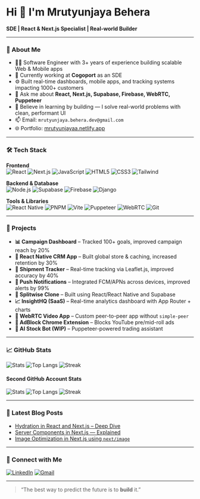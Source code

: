 # Hi 👋 I'm Mrutyunjaya Behera

**SDE | React & Next.js Specialist | Real-world Builder**

---

### 🧠 About Me

- 👨‍💻 Software Engineer with 3+ years of experience building scalable Web & Mobile apps  
- 🔭 Currently working at **Cogoport** as an SDE  
- ⚙️ Built real-time dashboards, mobile apps, and tracking systems impacting 1000+ customers  
- 💬 Ask me about **React, Next.js, Supabase, Firebase, WebRTC, Puppeteer**  
- 🧠 Believe in learning by building — I solve real-world problems with clean, performant UI  
- 📫 Email: `mrutyunjaya.behera.dev@gmail.com`  
- 🌐 Portfolio: [mrutyunjayaa.netlify.app](https://mrutyunjayaa.netlify.app/)  

---

### 🛠️ Tech Stack

**Frontend**  
![React](https://img.shields.io/badge/React-20232A?style=for-the-badge&logo=react&logoColor=61DAFB)
![Next.js](https://img.shields.io/badge/Next.js-000000?style=for-the-badge&logo=next.js&logoColor=white)
![JavaScript](https://img.shields.io/badge/JavaScript-F7DF1E?style=for-the-badge&logo=javascript&logoColor=black)
![HTML5](https://img.shields.io/badge/HTML5-E34F26?style=for-the-badge&logo=html5&logoColor=white)
![CSS3](https://img.shields.io/badge/CSS3-1572B6?style=for-the-badge&logo=css3&logoColor=white)
![Tailwind](https://img.shields.io/badge/TailwindCSS-38B2AC?style=for-the-badge&logo=tailwind-css&logoColor=white)

**Backend & Database**  
![Node.js](https://img.shields.io/badge/Node.js-339933?style=for-the-badge&logo=node.js&logoColor=white)
![Supabase](https://img.shields.io/badge/Supabase-3ECF8E?style=for-the-badge&logo=supabase&logoColor=white)
![Firebase](https://img.shields.io/badge/Firebase-FFCA28?style=for-the-badge&logo=firebase&logoColor=black)
![Django](https://img.shields.io/badge/Django-092E20?style=for-the-badge&logo=django&logoColor=white)

**Tools & Libraries**  
![React Native](https://img.shields.io/badge/React_Native-20232A?style=for-the-badge&logo=react&logoColor=61DAFB)
![PNPM](https://img.shields.io/badge/PNPM-F69220?style=for-the-badge&logo=pnpm&logoColor=black)
![Vite](https://img.shields.io/badge/Vite-646CFF?style=for-the-badge&logo=vite&logoColor=white)
![Puppeteer](https://img.shields.io/badge/Puppeteer-40B5A4?style=for-the-badge&logo=puppeteer&logoColor=white)
![WebRTC](https://img.shields.io/badge/WebRTC-333333?style=for-the-badge&logo=webrtc&logoColor=white)
![Git](https://img.shields.io/badge/Git-F05032?style=for-the-badge&logo=git&logoColor=white)

---

### 🚀 Projects

- **📊 Campaign Dashboard** – Tracked 100+ goals, improved campaign reach by 20%  
- **📱 React Native CRM App** – Built global store & caching, increased retention by 30%  
- **🚢 Shipment Tracker** – Real-time tracking via Leaflet.js, improved accuracy by 40%  
- **💬 Push Notifications** – Integrated FCM/APNs across devices, improved alerts by 99%  
- **🧠 Splitwise Clone** – Built using React/React Native and Supabase  
- **📈 InsightHQ (SaaS)** – Real-time analytics dashboard with App Router + charts  
- **🎥 WebRTC Video App** – Custom peer-to-peer app without `simple-peer`  
- **🧪 AdBlock Chrome Extension** – Blocks YouTube pre/mid-roll ads  
- **🤖 AI Stock Bot (WIP)** – Puppeteer-powered trading assistant  

---

### 📈 GitHub Stats

![Stats](https://github-readme-stats.vercel.app/api?username=MrutyunjayaB&show_icons=true&theme=radical)
![Top Langs](https://github-readme-stats.vercel.app/api/top-langs/?username=MrutyunjayaB&layout=compact&theme=radical)
![Streak](https://github-readme-streak-stats.herokuapp.com/?user=MrutyunjayaB&theme=radical)

#### Second GitHub Account Stats

![Stats](https://github-readme-stats.vercel.app/api?username=MrutyunjayaBehera&show_icons=true&theme=radical)
![Top Langs](https://github-readme-stats.vercel.app/api/top-langs/?username=MrutyunjayaBehera&layout=compact&theme=radical)
![Streak](https://github-readme-streak-stats.herokuapp.com/?user=MrutyunjayaBehera&theme=radical)

---

### 📝 Latest Blog Posts

- [Hydration in React and Next.js – Deep Dive](https://medium.com/@mrutyunjayaa/hydration-in-next-js-why-it-breaks-and-how-to-fix-it-professionally-xxxx)  
- [Server Components in Next.js — Explained](https://medium.com/@mrutyunjayaa/server-components-nextjs-guide-xxxx)  
- [Image Optimization in Next.js using `next/image`](https://medium.com/@mrutyunjayaa/image-optimization-nextjs-xxxx)  

---

### 🤝 Connect with Me

[![LinkedIn](https://img.shields.io/badge/LinkedIn-blue?logo=linkedin&logoColor=white)](https://linkedin.com/in/mrutyunjaya-behera-07172b1a6)
[![Gmail](https://img.shields.io/badge/Gmail-red?logo=gmail&logoColor=white)](mailto:mrutyunjaya.9029@gmail.com)

---

> “The best way to predict the future is to **build** it.”
